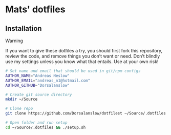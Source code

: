 # Mats' dotfiles

## Installation

> [!WARNING]  
> If you want to give these dotfiles a try, you should first fork this repository, review the code, and remove things you don’t want or need. Don’t blindly use my settings unless you know what that entails. Use at your own risk!

```sh
# Set name and email that should be used in git/npm configs
AUTHOR_NAME="Andreas Neslow"
AUTHOR_EMAIL="andreas_n1@hotmail.com"
AUTHOR_GITHUB="Dorsalanslow"

# Create git source directory
mkdir ~/Source

# Clone repo
git clone https://github.com/Dorsalanslow/dotfilest ~/Source/.dotfiles

# Open folder and run setup
cd ~/Source/.dotfiles && ./setup.sh
```
